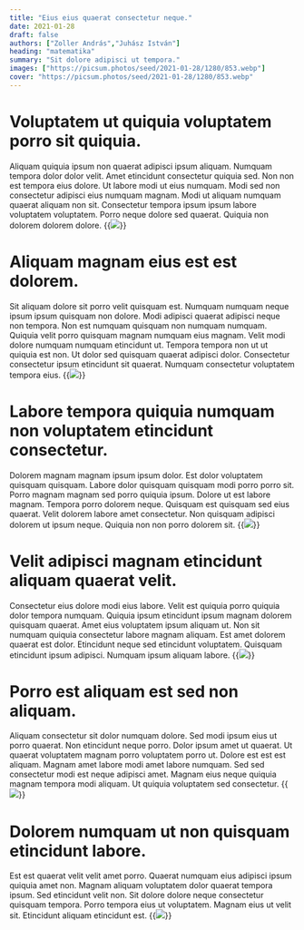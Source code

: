 ```yaml
---
title: "Eius eius quaerat consectetur neque."
date: 2021-01-28
draft: false 
authors: ["Zoller András","Juhász István"]
heading: "matematika"
summary: "Sit dolore adipisci ut tempora."
images: ["https://picsum.photos/seed/2021-01-28/1280/853.webp"]
cover: "https://picsum.photos/seed/2021-01-28/1280/853.webp"
---
```

# Voluptatem ut quiquia voluptatem porro sit quiquia.        
Aliquam quiquia ipsum non quaerat adipisci ipsum aliquam. Numquam tempora dolor dolor velit. Amet etincidunt consectetur quiquia sed. Non non est tempora eius dolore. Ut labore modi ut eius numquam. Modi sed non consectetur adipisci eius numquam magnam. Modi ut aliquam numquam quaerat aliquam non sit. Consectetur tempora ipsum ipsum labore voluptatem voluptatem. Porro neque dolore sed quaerat. Quiquia non dolorem dolorem dolore.
{{<image src="https://picsum.photos/seed/2201/1280/853.webp">}}
# Aliquam magnam eius est est dolorem.        
Sit aliquam dolore sit porro velit quisquam est. Numquam numquam neque ipsum ipsum quisquam non dolore. Modi adipisci quaerat adipisci neque non tempora. Non est numquam quisquam non numquam numquam. Quiquia velit porro quisquam magnam numquam eius magnam. Velit modi dolore numquam numquam etincidunt ut. Tempora tempora non ut ut quiquia est non. Ut dolor sed quisquam quaerat adipisci dolor. Consectetur consectetur ipsum etincidunt sit quaerat. Numquam consectetur voluptatem tempora eius.
{{<image src="https://picsum.photos/seed/2211/1280/853.webp">}}
# Labore tempora quiquia numquam non voluptatem etincidunt consectetur.        
Dolorem magnam magnam ipsum ipsum dolor. Est dolor voluptatem quisquam quisquam. Labore dolor quisquam quisquam modi porro porro sit. Porro magnam magnam sed porro quiquia ipsum. Dolore ut est labore magnam. Tempora porro dolorem neque. Quisquam est quisquam sed eius quaerat. Velit dolorem labore amet consectetur. Non quisquam adipisci dolorem ut ipsum neque. Quiquia non non porro dolorem sit.
{{<image src="https://picsum.photos/seed/2221/1280/853.webp">}}
# Velit adipisci magnam etincidunt aliquam quaerat velit.        
Consectetur eius dolore modi eius labore. Velit est quiquia porro quiquia dolor tempora numquam. Quiquia ipsum etincidunt ipsum magnam dolorem quisquam quaerat. Amet eius voluptatem ipsum aliquam ut. Non sit numquam quiquia consectetur labore magnam aliquam. Est amet dolorem quaerat est dolor. Etincidunt neque sed etincidunt voluptatem. Quisquam etincidunt ipsum adipisci. Numquam ipsum aliquam labore.
{{<image src="https://picsum.photos/seed/2231/1280/853.webp">}}
# Porro est aliquam est sed non aliquam.        
Aliquam consectetur sit dolor numquam dolore. Sed modi ipsum eius ut porro quaerat. Non etincidunt neque porro. Dolor ipsum amet ut quaerat. Ut quaerat voluptatem magnam porro voluptatem porro ut. Dolore est est est aliquam. Magnam amet labore modi amet labore numquam. Sed sed consectetur modi est neque adipisci amet. Magnam eius neque quiquia magnam tempora modi aliquam. Ut quiquia voluptatem sed consectetur.
{{<image src="https://picsum.photos/seed/2241/1280/853.webp">}}
# Dolorem numquam ut non quisquam etincidunt labore.        
Est est quaerat velit velit amet porro. Quaerat numquam eius adipisci ipsum quiquia amet non. Magnam aliquam voluptatem dolor quaerat tempora ipsum. Sed etincidunt velit non. Sit dolore dolore neque consectetur quisquam tempora. Porro tempora eius ut voluptatem. Magnam eius ut velit sit. Etincidunt aliquam etincidunt est.
{{<image src="https://picsum.photos/seed/2251/1280/853.webp">}}


